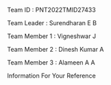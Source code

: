 

Team ID       : PNT2022TMID27433



Team Leader   : Surendharan E B



Team Member 1 : Vigneshwar J 


Team Member 2 : Dinesh Kumar A 


Team Member 3 : Alameen A A 

Information For Your Reference 
